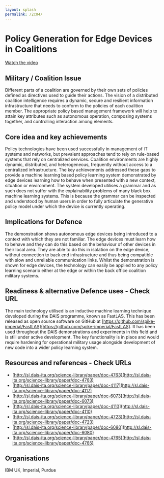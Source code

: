 ```yaml
---
layout: splash
permalink: /2c04/
---
```


# Policy Generation for Edge Devices in Coalitions

[Watch the video](https://ibm.box.com/v/Showcase-2c04-video)

## Military / Coalition Issue
Different parts of a coalition are governed by their own sets of policies defined as directives used to guide their actions. The vision of a distributed coalition intelligence requires a dynamic, secure and resilient information infrastructure that needs to conform to the policies of each coalition member. The appropriate policy based management framework will help to attain key attributes such as autonomous operation, composing systems together, and controlling interaction among elements.

## Core idea and key achievements
Policy technologies have been used successfully in management of IT systems and networks, but prevalent approaches tend to rely on rule-based systems that rely on centralized services. Coalition environments are highly dynamic, distributed, and heterogeneous, frequently without access to a centralized infrastructure. The key achievements addressed these gaps to provide a machine learning based policy learning system demonstrated by edge devices learning how to behave when presented with a new context, situation or environment.  The system developed utilises a grammar and as such does not suffer with the explainability problems of many black box machine learning systems.  This is because the grammar can be inspected and understood by human users in order to fully articulate the generative policy model under which the device is currently operating.

## Implications for Defence
The demonstration shows autonomous edge devices being introduced to a context with which they are not familiar.  The edge devices must learn how to behave and they can do this based on the behaviour of other devices in their local area.  They are able to do this in isolation on the edge device, without connection to back end infrastructure and thus being compatible with slow and unreliable communication links.  Whilst the demonstration is shown for edge devices, the technology can easily be applied to any policy learning scenario either at the edge or within the back office coalition military systems.

## Readiness & alternative Defence uses - Check URL
The main technology utilised is an inductive machine learning technique developed during the DAIS programme, known as FastLAS.  This has been released as open source software on GitHub at [https://github.com/spike-imperial/FastLAS](https://github.com/spike-imperial/FastLAS).  It has been used throughout the DAIS demonstrations and experiments in this field and is still under active development.  The key functionality is in place and would require hardening for operational military usage alongside development of new code into a wider policy learning system.

## Resources and references - Check URLs
- [http://sl.dais-ita.org/science-library/paper/doc-4763](http://sl.dais-ita.org/science-library/paper/doc-4763)
- [http://sl.dais-ita.org/science-library/paper/doc-4117](http://sl.dais-ita.org/science-library/paper/doc-4117)
- [http://sl.dais-ita.org/science-library/paper/doc-6073](http://sl.dais-ita.org/science-library/paper/doc-6073)
- [http://sl.dais-ita.org/science-library/paper/doc-4110](http://sl.dais-ita.org/science-library/paper/doc-4110)
- [http://sl.dais-ita.org/science-library/paper/doc-4723](http://sl.dais-ita.org/science-library/paper/doc-4723)
- [http://sl.dais-ita.org/science-library/paper/doc-6080](http://sl.dais-ita.org/science-library/paper/doc-6080)
- [http://sl.dais-ita.org/science-library/paper/doc-4765](http://sl.dais-ita.org/science-library/paper/doc-4765)

## Organisations
IBM UK, Imperial, Purdue
